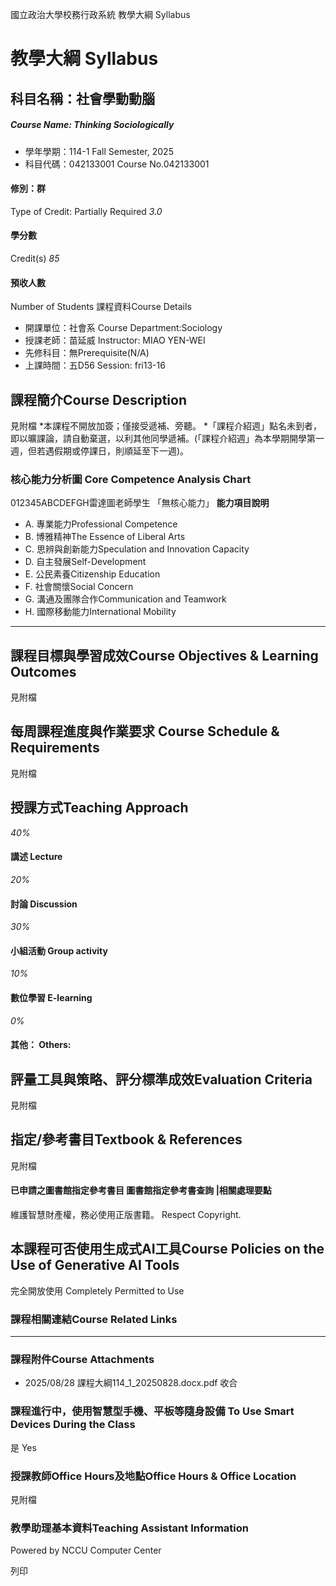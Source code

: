 國立政治大學校務行政系統 教學大綱 Syllabus
# 教學大綱 Syllabus
##  科目名稱：社會學動動腦
#####  Course Name: Thinking Sociologically
  * 學年學期：114-1 Fall Semester, 2025 
  * 科目代碼：042133001 Course No.042133001


#### 修別：群
Type of Credit: Partially Required 
_3.0_
#### 學分數
Credit(s)
_85_
#### 預收人數
Number of Students
課程資料Course Details
  * 開課單位：社會系 Course Department:Sociology 
  * 授課老師：苗延威 Instructor: MIAO YEN-WEI 
  * 先修科目：無Prerequisite(N/A)
  * 上課時間：五D56 Session: fri13-16


##  課程簡介Course Description
見附檔
*本課程不開放加簽；僅接受遞補、旁聽。
*「課程介紹週」點名未到者，即以曠課論，請自動棄選，以利其他同學遞補。(「課程介紹週」為本學期開學第一週，但若遇假期或停課日，則順延至下一週)。
###  核心能力分析圖 Core Competence Analysis Chart
012345ABCDEFGH雷達圖老師學生
「無核心能力」 
**能力項目說明**
  * A. 專業能力Professional Competence
  * B. 博雅精神The Essence of Liberal Arts
  * C. 思辨與創新能力Speculation and Innovation Capacity
  * D. 自主發展Self-Development
  * E. 公民素養Citizenship Education
  * F. 社會關懷Social Concern
  * G. 溝通及團隊合作Communication and Teamwork
  * H. 國際移動能力International Mobility


* * *
##  課程目標與學習成效Course Objectives & Learning Outcomes 
見附檔
##  每周課程進度與作業要求 Course Schedule & Requirements
見附檔
##  授課方式Teaching Approach
_40%_
####  講述 Lecture
_20%_
####  討論 Discussion
_30%_
####  小組活動 Group activity
_10%_
####  數位學習 E-learning
_0%_
####  其他： Others:
##  評量工具與策略、評分標準成效Evaluation Criteria
見附檔
##  指定/參考書目Textbook & References
見附檔
####  已申請之圖書館指定參考書目  圖書館指定參考書查詢 |相關處理要點
維護智慧財產權，務必使用正版書籍。 Respect Copyright.
##  本課程可否使用生成式AI工具Course Policies on the Use of Generative AI Tools
完全開放使用 Completely Permitted to Use
###  課程相關連結Course Related Links
* * *
###  課程附件Course Attachments
  * 2025/08/28 課程大綱114_1_20250828.docx.pdf  收合 


###  課程進行中，使用智慧型手機、平板等隨身設備 To Use Smart Devices During the Class
是  Yes
###  授課教師Office Hours及地點Office Hours & Office Location
見附檔
###  教學助理基本資料Teaching Assistant Information
Powered by NCCU Computer Center
  
列印
